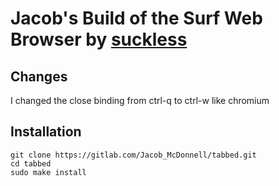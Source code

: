 # Jacob's Build of the Surf Web Browser by [suckless](https://surf.suckless.org/)

## Changes

I changed the close binding from ctrl-q to ctrl-w like chromium

## Installation

```shell
git clone https://gitlab.com/Jacob_McDonnell/tabbed.git
cd tabbed
sudo make install
```
